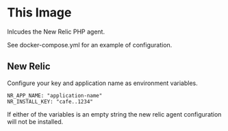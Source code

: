 # This Image

Inlcudes the New Relic PHP agent.

See docker-compose.yml for an example of configuration.

## New Relic

Configure your key and application name as environment variables.

    NR_APP_NAME: "application-name"
    NR_INSTALL_KEY: "cafe..1234"

If either of the variables is an empty string the new relic agent configuration will not be installed.
